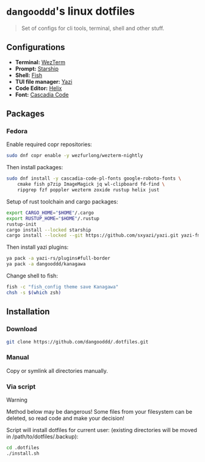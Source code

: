 # `dangooddd`'s linux dotfiles
> Set of configs for cli tools, terminal, shell and other stuff.

## Configurations 
* **Terminal:** [WezTerm](https://github.com/wez/wezterm)
* **Prompt:** [Starship](https://github.com/starship/starship)
* **Shell:** [Fish](https://github.com/fish-shell/fish-shell)
* **TUI file manager:** [Yazi](https://github.com/sxyazi/yazi)
* **Code Editor:** [Helix](https://github.com/helix-editor/helix)
* **Font:** [Cascadia Code](https://github.com/microsoft/cascadia-code)

## Packages
### Fedora
Enable required copr repositories:
```bash 
sudo dnf copr enable -y wezfurlong/wezterm-nightly
```
Then install packages:
```bash
sudo dnf install -y cascadia-code-pl-fonts google-roboto-fonts \
    cmake fish p7zip ImageMagick jq wl-clipboard fd-find \
    ripgrep fzf poppler wezterm zoxide rustup helix just
```
Setup of rust toolchain and cargo packages:
```bash
export CARGO_HOME="$HOME"/.cargo
export RUSTUP_HOME="$HOME"/.rustup
rustup-init
cargo install --locked starship
cargo install --locked --git https://github.com/sxyazi/yazi.git yazi-fm yazi-cli
```
Then install yazi plugins:
```bash
ya pack -a yazi-rs/plugins#full-border
ya pack -a dangooddd/kanagawa
```
Change shell to fish:
```bash
fish -c "fish_config theme save Kanagawa"
chsh -s $(which zsh)
```

## Installation

### Download
```bash
git clone https://github.com/dangooddd/.dotfiles.git
```

### Manual
Copy or symlink all directories manually.

### Via script
> [!Warning]
> Method below may be dangerous! Some files from your filesystem can be deleted, so read code and make your decision!

Script will install dotfiles for current user: 
(existing directories will be moved in /path/to/dotfiles/.backup):
```bash
cd .dotfiles
./install.sh
```
